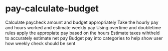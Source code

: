 # pay-calculate-budget
Calculate paycheck amount and budget appropriately
Take the hourly pay and hours worked and estimate weekly pay
Using overtime and doubletime rules apply the appropiate pay based on the hours
Estimate taxes wihtheld to accurately estimate net pay
Budget pay into categories to help show user how weekly check should be sent
